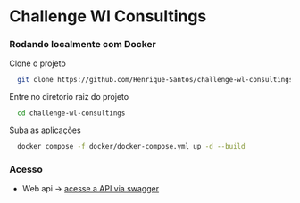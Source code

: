 # Challenge Wl Consultings

### Rodando localmente com Docker

Clone o projeto

```bash
  git clone https://github.com/Henrique-Santos/challenge-wl-consultings.git
```

Entre no diretorio raiz do projeto

```bash
  cd challenge-wl-consultings
```

Suba as aplicações

```bash
  docker compose -f docker/docker-compose.yml up -d --build
```

### Acesso

- Web api -> [acesse a API via swagger](http://localhost:8080/swagger/index.html)